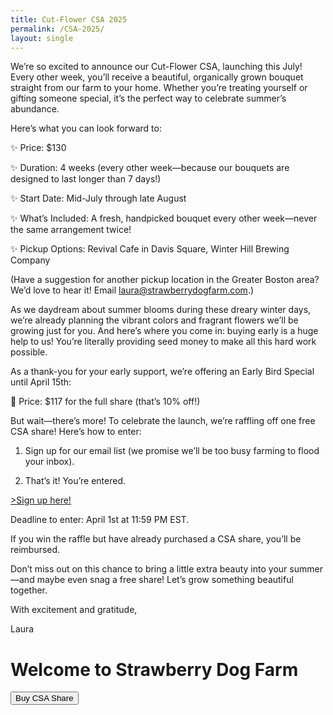 ```yaml
---
title: Cut-Flower CSA 2025
permalink: /CSA-2025/
layout: single
---
```



We’re so excited to announce our Cut-Flower CSA, launching this July! Every other week, you’ll receive a beautiful, organically grown bouquet straight from our farm to your home. Whether you’re treating yourself or gifting someone special, it’s the perfect way to celebrate summer’s abundance.

Here’s what you can look forward to:

✨ Price: $130

✨ Duration: 4 weeks (every other week—because our bouquets are designed to last longer than 7 days!)

✨ Start Date: Mid-July through late August

✨ What’s Included: A fresh, handpicked bouquet every other week—never the same arrangement twice!

✨ Pickup Options: Revival Cafe in Davis Square, Winter Hill Brewing Company

(Have a suggestion for another pickup location in the Greater Boston area? We’d love to hear it! Email [laura@strawberrydogfarm.com](mailto:laura@strawberrydogfarm.com).)

As we daydream about summer blooms during these dreary winter days, we’re already planning the vibrant colors and fragrant flowers we’ll be growing just for you. And here’s where you come in: buying early is a huge help to us! You’re literally providing seed money to make all this hard work possible.

As a thank-you for your early support, we’re offering an Early Bird Special until April 15th:

🌻 Price: $117 for the full share (that’s 10% off!)

But wait—there’s more! To celebrate the launch, we’re raffling off one free CSA share! Here’s how to enter:

1. Sign up for our email list (we promise we’ll be too busy farming to flood your inbox).

2. That’s it! You’re entered.


<a class="ml-onclick-form" href="javascript:void(0)" onclick="ml('show', '6s0WvI', true)">>Sign up here!</a>


Deadline to enter: April 1st at 11:59 PM EST.

If you win the raffle but have already purchased a CSA share, you’ll be reimbursed.


Don’t miss out on this chance to bring a little extra beauty into your summer—and maybe even snag a free share! Let’s grow something beautiful together.

With excitement and gratitude,

Laura

# Welcome to Strawberry Dog Farm


<!-- Stripe Payment Button -->
<button id="checkout-button">Buy CSA Share</button>

<script src="https://js.stripe.com/v3/"></script>
<script>
  const stripe = Stripe('pk_live_51QwsgTLnuGWKNpHBFDphWC96c6Ih9dirWkg70cPJSDmUbPoRc75PnM04ThtpgIF6RpWmbq3DhnJGARJ6pbwweZb000L4boj08o');
  const checkoutButton = document.getElementById('checkout-button');

  checkoutButton.addEventListener('click', function () {
    stripe.redirectToCheckout({
      lineItems: [{ price: 'price_1Qx8EOLnuGWKNpHBTlt1PXdP', quantity: 1 }],
      mode: 'payment',
      successUrl: 'https://strawberrydogfarm.com/success',
      cancelUrl: 'https://strawberrydogfarm.com/cancel',
    })
    .then(function (result) {
      if (result.error) {
        console.error('Error:', result.error.message);
      }
    });
  });
</script>

<!-- MailerLite Universal -->
<script>
    (function(w,d,e,u,f,l,n){w[f]=w[f]||function(){(w[f].q=w[f].q||[])
    .push(arguments);},l=d.createElement(e),l.async=1,l.src=u,
    n=d.getElementsByTagName(e)[0],n.parentNode.insertBefore(l,n);})
    (window,document,'script','https://assets.mailerlite.com/js/universal.js','ml');
    ml('account', '1353404');
</script>
<!-- End MailerLite Universal -->

